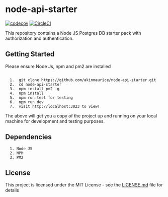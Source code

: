 # node-api-starter

[![codecov](https://codecov.io/gh/akinmaurice/node-api-starter/branch/master/graph/badge.svg)](https://codecov.io/gh/akinmaurice/node-api-starter) [![CircleCI](https://circleci.com/gh/akinmaurice/node-api-starter.svg?style=svg)](https://circleci.com/gh/akinmaurice/node-api-starter)


This repository contains a Node JS Postgres DB starter pack with authorization and authentication.

## Getting Started


Please ensure Node Js, npm and pm2 are installed


```

  1.  git clone https://github.com/akinmaurice/node-api-starter.git
  2.  cd node-api-starter
  3.  npm install pm2 -g
  4.  npm install
  5.  npm run test for testing
  6.  npm run dev
  7.  visit http://localhost:3023 to view!

```

The above will get you a copy of the project up and running on your local machine for development and testing purposes.


## Dependencies

```
  1. Node JS
  2. NPM
  3. PM2
```





## License

This project is licensed under the MIT License - see the [LICENSE.md](https://opensource.org/licenses/MIT) file for details